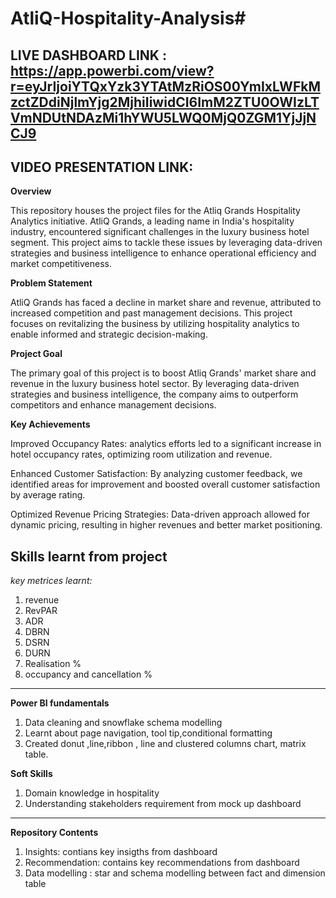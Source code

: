 # AtliQ-Hospitality-Analysis#
LIVE DASHBOARD LINK : https://app.powerbi.com/view?r=eyJrIjoiYTQxYzk3YTAtMzRiOS00YmIxLWFkMzctZDdiNjlmYjg2MjhiIiwidCI6ImM2ZTU0OWIzLTVmNDUtNDAzMi1hYWU5LWQ0MjQ0ZGM1YjJjNCJ9
---------------------------------------------------------------------------------------------------------------------------------------------------------------------------------------------------------

VIDEO PRESENTATION LINK: 
-----------------------------------------------------------------------------------------------------------------------------------------------------------------------------------------------------------

**Overview**

This repository houses the project files for the Atliq Grands Hospitality Analytics initiative. AtliQ Grands, a leading name in India's hospitality industry, encountered significant challenges in the luxury business hotel segment. This project aims to tackle these issues by leveraging data-driven strategies and business intelligence to enhance operational efficiency and market competitiveness.

**Problem Statement**

AtliQ Grands has faced a decline in market share and revenue, attributed to increased competition and past management decisions. This project focuses on revitalizing the business by utilizing hospitality analytics to enable informed and strategic decision-making.

**Project Goal**

The primary goal of this project is to boost Atliq Grands' market share and revenue in the luxury business hotel sector. By leveraging data-driven strategies and business intelligence, the company aims to outperform competitors and enhance management decisions.

**Key Achievements**

Improved Occupancy Rates: analytics efforts led to a significant increase in hotel occupancy rates, optimizing room utilization and revenue.

Enhanced Customer Satisfaction: By analyzing customer feedback, we identified areas for improvement and boosted overall customer satisfaction by average rating.

Optimized Revenue Pricing Strategies: Data-driven approach allowed for dynamic pricing, resulting in higher revenues and better market positioning.

**Skills learnt from project**
----------------------------------------------------------------------------------------------------------------------------------------------------------------------------------------------------------------

*key metrices learnt:*
1. revenue
2. RevPAR
3. ADR
4. DBRN
5. DSRN
6. DURN
7. Realisation %
8. occupancy and cancellation %
----------------------------------------------------------------------------------------------------------------------------------------------------------------------------------------------------------------

**Power BI fundamentals**
1. Data cleaning and snowflake schema modelling
2. Learnt about page navigation, tool tip,conditional formatting
3. Created donut ,line,ribbon , line and clustered columns chart, matrix table.

**Soft Skills**

1. Domain knowledge in hospitality
2. Understanding stakeholders requirement from mock up dashboard
--------------------------------------------------------------------------------------------------------------------------------------------------------------------------------------------------------
**Repository Contents**
1. Insights: contians key insigths from dashboard
2. Recommendation: contains key recommendations from dashboard
3. Data modelling : star and schema modelling between fact and dimension table
